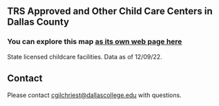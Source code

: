 ## TRS Approved and Other Child Care Centers in Dallas County

### You can explore this map [as its own web page here](https://cgilchriest-dcccd.github.io/dfw-childcare-centers/)

State licensed childcare facilities. Data as of 12/09/22. 

## Contact
Please contact cgilchriest@dallascollege.edu with questions. 

